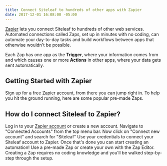 ```yaml
---
title: Connect Siteleaf to hundreds of other apps with Zapier
date: 2017-12-01 16:08:00 -05:00
---
```


[Zapier](https://zapier.com/zapbook/Siteleaf/) lets you connect Siteleaf to hundreds of other web services. Automated connections called Zaps, set up in minutes with no coding, can automate your day-to-day tasks and build workflows between apps that otherwise wouldn't be possible.

Each Zap has one app as the **Trigger**, where your information comes from and which causes one or more **Actions** in other apps, where your data gets sent automatically. 

## Getting Started with Zapier
Sign up for a free [Zapier](https://zapier.com/zapbook/Siteleaf) account, from there you can jump right in. To help you hit the ground running, here are some popular pre-made Zaps.

<script src="https://zapier.com/zapbook/embed/widget.js?services=Siteleaf&container=true&limit=5,"></script>

## How do I connect Siteleaf to Zapier?

Log in to your [Zapier account](https://zapier.com/sign-up) or create a new account.
Navigate to "Connected Accounts" from the top menu bar.
Now click on "Connect new account" and search for "Siteleaf"
Use your credentials to connect your Siteleaf account to Zapier.
Once that's done you can start creating an automation! Use a pre-made Zap or create your own with the Zap Editor. Creating a Zap requires no coding knowledge and you'll be walked step-by-step through the setup. 
